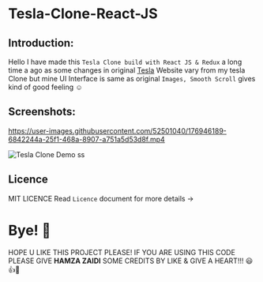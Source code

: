 # Tesla-Clone-React-JS

## Introduction: 
  Hello I have made this `Tesla Clone build with React JS & Redux` a long time a ago as some changes in original [Tesla](https://www.tesla.com/) Website vary from my tesla Clone but mine UI Interface is same as original `Images, Smooth Scroll` gives kind of good feeling ☺  
  
## Screenshots:

https://user-images.githubusercontent.com/52501040/176946189-6842244a-25f1-468a-8907-a751a5d53d8f.mp4

![Tesla Clone Demo ss](https://user-images.githubusercontent.com/52501040/176946203-927c4289-2735-4ad3-baba-7aa33ed0c2c4.jpg)

## Licence
MIT LICENCE Read `Licence` document for more details ->

# Bye! 👋
HOPE U LIKE THIS PROJECT PLEASE! IF YOU ARE USING THIS CODE PLEASE GIVE **HAMZA ZAIDI** SOME CREDITS BY LIKE & GIVE A HEART!!! 😃👍💛
